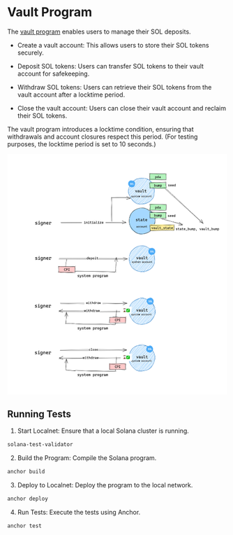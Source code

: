 <!-- markdownlint-disable-->

# Vault Program

The [vault program](programs/vault/src/lib.rs) enables users to manage their SOL deposits.

- Create a vault account: This allows users to store their SOL tokens securely.

- Deposit SOL tokens: Users can transfer SOL tokens to their vault account for safekeeping.

- Withdraw SOL tokens: Users can retrieve their SOL tokens from the vault account after a locktime period.

- Close the vault account: Users can close their vault account and reclaim their SOL tokens.

The vault program introduces a locktime condition, ensuring that withdrawals and account closures respect this period. (For testing purposes, the locktime period is set to 10 seconds.)

<div align="center">
	<img src="vault.png" width="600">
</div>

## Running Tests

1. Start Localnet: Ensure that a local Solana cluster is running.

```sh
solana-test-validator
```

2. Build the Program: Compile the Solana program.

```sh
anchor build
```

3. Deploy to Localnet: Deploy the program to the local network.

```sh
anchor deploy
```

4. Run Tests: Execute the tests using Anchor.

```sh
anchor test
```
